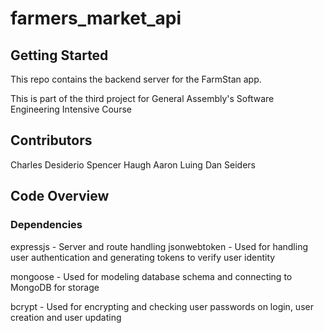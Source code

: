 # farmers_market_api


## Getting Started
This repo contains the backend server for the FarmStan app.

This is part of the third project for General Assembly's Software Engineering Intensive Course

## Contributors

Charles Desiderio
Spencer Haugh
Aaron Luing
Dan Seiders

## Code Overview

### Dependencies
expressjs - Server and route handling
jsonwebtoken - Used for handling user authentication and generating tokens to verify user identity

mongoose - Used for modeling database schema and connecting to MongoDB for storage

bcrypt - Used for encrypting and checking user passwords on login, user creation and user updating

